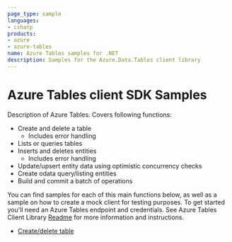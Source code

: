 ```yaml
---
page_type: sample
languages:
- csharp
products:
- azure
- azure-tables
name: Azure Tables samples for .NET
description: Samples for the Azure.Data.Tables client library
---
```


# Azure Tables client SDK Samples
Description of Azure Tables. Covers following functions: 
* Create and delete a table
  * Includes error handling
* Lists or queries tables
* Inserts and deletes entities
  * Includes error handling
* Update/upsert entity data using optimistic concurrency checks
* Create odata query/listing entities
* Build and commit a batch of operations

You can find samples for each of this main functions below, as well as a sample on how to create a mock client for testing purposes.
To get started you'll need an Azure Tables endpoint and credentials. See Azure Tables Client Library [Readme][README] for more information and instructions.

- [Create/delete table](https://github.com/Azure/azure-sdk-for-net/tree/master/sdk/tables/Azure.Data.Tables/samples/Sample1CreateDeleteTable.md)

[README]: https://github.com/Azure/azure-sdk-for-net/blob/master/sdk/tables/Azure.Data.Tables/readme.md